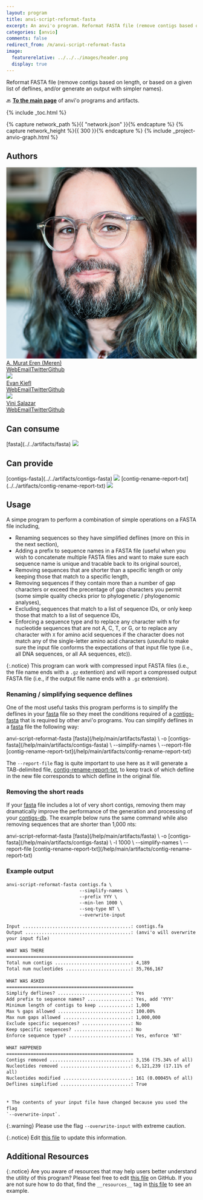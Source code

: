```yaml
---
layout: program
title: anvi-script-reformat-fasta
excerpt: An anvi'o program. Reformat FASTA file (remove contigs based on length, or based on a given list of deflines, and/or generate an output with simpler names).
categories: [anvio]
comments: false
redirect_from: /m/anvi-script-reformat-fasta
image:
  featurerelative: ../../../images/header.png
  display: true
---
```


Reformat FASTA file (remove contigs based on length, or based on a given list of deflines, and/or generate an output with simpler names).

🔙 **[To the main page](../../)** of anvi'o programs and artifacts.


{% include _toc.html %}
<div id="svg" class="subnetwork"></div>
{% capture network_path %}{{ "network.json" }}{% endcapture %}
{% capture network_height %}{{ 300 }}{% endcapture %}
{% include _project-anvio-graph.html %}


## Authors

<div class="anvio-person"><div class="anvio-person-info"><div class="anvio-person-photo"><img class="anvio-person-photo-img" src="../../images/authors/meren.jpg" /></div><div class="anvio-person-info-box"><a href="/people/meren" target="_blank"><span class="anvio-person-name">A. Murat Eren (Meren)</span></a><div class="anvio-person-social-box"><a href="http://merenlab.org" class="person-social" target="_blank"><i class="fa fa-fw fa-home"></i>Web</a><a href="mailto:a.murat.eren@gmail.com" class="person-social" target="_blank"><i class="fa fa-fw fa-envelope-square"></i>Email</a><a href="http://twitter.com/merenbey" class="person-social" target="_blank"><i class="fa fa-fw fa-twitter-square"></i>Twitter</a><a href="http://github.com/meren" class="person-social" target="_blank"><i class="fa fa-fw fa-github"></i>Github</a></div></div></div></div>

<div class="anvio-person"><div class="anvio-person-info"><div class="anvio-person-photo"><img class="anvio-person-photo-img" src="../../images/authors/ekiefl.jpg" /></div><div class="anvio-person-info-box"><a href="/people/ekiefl" target="_blank"><span class="anvio-person-name">Evan Kiefl</span></a><div class="anvio-person-social-box"><a href="http://ekiefl.github.io" class="person-social" target="_blank"><i class="fa fa-fw fa-home"></i>Web</a><a href="mailto:kiefl.evan@gmail.com" class="person-social" target="_blank"><i class="fa fa-fw fa-envelope-square"></i>Email</a><a href="http://twitter.com/evankiefl" class="person-social" target="_blank"><i class="fa fa-fw fa-twitter-square"></i>Twitter</a><a href="http://github.com/ekiefl" class="person-social" target="_blank"><i class="fa fa-fw fa-github"></i>Github</a></div></div></div></div>

<div class="anvio-person"><div class="anvio-person-info"><div class="anvio-person-photo"><img class="anvio-person-photo-img" src="../../images/authors/vinisalazar.jpg" /></div><div class="anvio-person-info-box"><a href="/people/vinisalazar" target="_blank"><span class="anvio-person-name">Vini Salazar</span></a><div class="anvio-person-social-box"><a href="https://scholar.google.com/citations?user=P6xo0BsAAAAJ" class="person-social" target="_blank"><i class="fa fa-fw fa-home"></i>Web</a><a href="mailto:vinicius.salazar@unimelb.edu.au" class="person-social" target="_blank"><i class="fa fa-fw fa-envelope-square"></i>Email</a><a href="http://twitter.com/vinisalazar_" class="person-social" target="_blank"><i class="fa fa-fw fa-twitter-square"></i>Twitter</a><a href="http://github.com/vinisalazar" class="person-social" target="_blank"><i class="fa fa-fw fa-github"></i>Github</a></div></div></div></div>



## Can consume


<p style="text-align: left" markdown="1"><span class="artifact-r">[fasta](../../artifacts/fasta) <img src="../../images/icons/FASTA.png" class="artifact-icon-mini" /></span></p>


## Can provide


<p style="text-align: left" markdown="1"><span class="artifact-p">[contigs-fasta](../../artifacts/contigs-fasta) <img src="../../images/icons/FASTA.png" class="artifact-icon-mini" /></span> <span class="artifact-p">[contig-rename-report-txt](../../artifacts/contig-rename-report-txt) <img src="../../images/icons/TXT.png" class="artifact-icon-mini" /></span></p>


## Usage


A simpe program to perform a combination of simple operations on a FASTA file including,

* Renaming sequences so they have simplified deflines (more on this in the next section),
* Adding a prefix to sequence names in a FASTA file (useful when you wish to concatenate multiple FASTA files and want to make sure each sequence name is unique and tracable back to its original source),
* Removing sequences that are shorter than a specific length or only keeping those that match to a specific length,
* Removing sequences if they contain more than a number of gap characters or exceed the precentage of gap characters you permit (some simple quality checks prior to phylogenetic / phylogenomic analyses),
* Excluding sequences that match to a list of sequence IDs, or only keep those that match to a list of sequence IDs,
* Enforcing a sequence type and to replace any character with `N` for nucleotide sequences that are not A, C, T, or G, or to replace any character with `X` for amino acid sequences if the character does not match any of the single-letter amino acid characters (useuful to make sure the input file conforms the expectations of that input file type (i.e., all DNA sequences, or all AA sequences, etc)).

{:.notice}
This program can work with compressed input FASTA files (i.e., the file name ends with a `.gz` extention) and will report a compressed output FASTA file (i.e., if the output file name ends with a `.gz` extension).

### Renaming / simplifying sequence deflines

One of the most useful tasks this program performs is to simplify the deflines in your <span class="artifact-n">[fasta](/help/main/artifacts/fasta)</span> file so they meet the conditions required of a <span class="artifact-n">[contigs-fasta](/help/main/artifacts/contigs-fasta)</span> that is required by other anvi'o programs. You can simplify deflines in a <span class="artifact-n">[fasta](/help/main/artifacts/fasta)</span> file the following way:

<div class="codeblock" markdown="1">
anvi&#45;script&#45;reformat&#45;fasta <span class="artifact&#45;n">[fasta](/help/main/artifacts/fasta)</span> \
                           &#45;o <span class="artifact&#45;n">[contigs&#45;fasta](/help/main/artifacts/contigs&#45;fasta)</span> \
                           &#45;&#45;simplify&#45;names \
                           &#45;&#45;report&#45;file <span class="artifact&#45;n">[contig&#45;rename&#45;report&#45;txt](/help/main/artifacts/contig&#45;rename&#45;report&#45;txt)</span>
</div>

The `--report-file` flag is quite important to use here as it will generate a TAB-delimited file, <span class="artifact-n">[contig-rename-report-txt](/help/main/artifacts/contig-rename-report-txt)</span>, to keep track of which defline in the new file corresponds to which defline in the original file.

### Removing the short reads

If your <span class="artifact-n">[fasta](/help/main/artifacts/fasta)</span> file includes a lot of very short contigs, removing them may dramatically improve the performance of the generation and processing of your <span class="artifact-n">[contigs-db](/help/main/artifacts/contigs-db)</span>. The example below runs the same command while also removing sequences that are shorter than 1,000 nts:

<div class="codeblock" markdown="1">
anvi&#45;script&#45;reformat&#45;fasta <span class="artifact&#45;n">[fasta](/help/main/artifacts/fasta)</span> \
                           &#45;o <span class="artifact&#45;n">[contigs&#45;fasta](/help/main/artifacts/contigs&#45;fasta)</span> \
                           &#45;l 1000 \
                           &#45;&#45;simplify&#45;names \
                           &#45;&#45;report&#45;file <span class="artifact&#45;n">[contig&#45;rename&#45;report&#45;txt](/help/main/artifacts/contig&#45;rename&#45;report&#45;txt)</span>
</div>

### Example output

```
anvi-script-reformat-fasta contigs.fa \
                           --simplify-names \
                           --prefix YYY \
                           --min-len 1000 \
                           --seq-type NT \
                           --overwrite-input
```

```
Input ........................................: contigs.fa
Output .......................................: (anvi'o will overwrite your input file)

WHAT WAS THERE
===============================================
Total num contigs ............................: 4,189
Total num nucleotides ........................: 35,766,167

WHAT WAS ASKED
===============================================
Simplify deflines? ...........................: Yes
Add prefix to sequence names? ................: Yes, add 'YYY'
Minimum length of contigs to keep ............: 1,000
Max % gaps allowed ...........................: 100.00%
Max num gaps allowed .........................: 1,000,000
Exclude specific sequences? ..................: No
Keep specific sequences? .....................: No
Enforce sequence type? .......................: Yes, enforce 'NT'

WHAT HAPPENED
===============================================
Contigs removed ..............................: 3,156 (75.34% of all)
Nucleotides removed ..........................: 6,121,239 (17.11% of all)
Nucleotides modified .........................: 161 (0.00045% of all)
Deflines simplified ..........................: True


* The contents of your input file have changed because you used the flag
`--overwrite-input`.

```

{:.warning}
Please use the flag `--overwrite-input` with extreme caution.


{:.notice}
Edit [this file](https://github.com/merenlab/anvio/tree/master/anvio/docs/programs/anvi-script-reformat-fasta.md) to update this information.


## Additional Resources



{:.notice}
Are you aware of resources that may help users better understand the utility of this program? Please feel free to edit [this file](https://github.com/merenlab/anvio/tree/master/bin/anvi-script-reformat-fasta) on GitHub. If you are not sure how to do that, find the `__resources__` tag in [this file](https://github.com/merenlab/anvio/blob/master/bin/anvi-interactive) to see an example.
